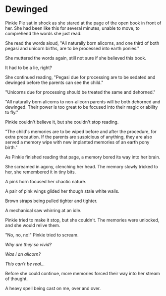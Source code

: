 # Dewinged

Pinkie Pie sat in shock as she stared at the page of the open book in front of her. She had been like this for several minutes, unable to move, to comprehend the words she just read.

She read the words aloud, "All naturally born alicorns, and one third of both pegasi and unicorn births, are to be processed into earth ponies."

She muttered the words again, still not sure if she believed this book.

It had to be a lie, right?

She continued reading, "Pegasi due for processing are to be sedated and dewinged before the parents can see the child."

"Unicorns due for processing should be treated the same and dehorned."

"All naturally born alicorns to non-alicorn parents will be both dehorned and dewinged. Their power is too great to be focused into their magic or ability to fly."

Pinkie couldn't believe it, but she couldn't stop reading.

"The child's memories are to be wiped before and after the procedure, for extra precaution. If the parents are suspicious of anything, they are also served a memory wipe with new implanted memories of an earth pony birth."

As Pinkie finished reading that page, a memory bored its way into her brain.

She screamed in agony, clenching her head. The memory slowly tricked to her, she remembered it in tiny bits.

A pink horn focused her chaotic nature.

A pair of pink wings glided her though stale white walls.

Brown straps being pulled tighter and tighter.

A mechanical saw whirring at an idle.

Pinkie tried to make it stop, but she couldn't. The memories were unlocked, and she would relive them.

"No, no, no!" Pinkie tried to scream.

*Why are they so vivid?*

*Was I an alicorn?*

*This can't be real…*

Before she could continue, more memories forced their way into her stream of thought.

A heavy spell being cast on me, over and over.

